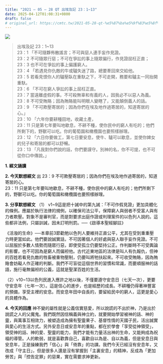 ```yaml
---
title: "2021 – 05 – 28 QT 出埃及記 23：1~13"
date: 2025-04-12T01:08:31+0800
draft: false
# original_url: https://cmtc.tw/2021-05-28-qt-%e5%87%ba%e5%9f%83%e5%8f%8a%e8%a8%98-23%ef%bc%9a113
---
```


![](/images/qt.jpg)
> 出埃及記 23：1\~13  
> 23：1 「不可隨夥佈散謠言；不可與惡人連手妄作見證。  
> 23：2 不可隨眾行惡；不可在爭訟的事上隨眾偏行，作見證屈枉正直；  
> 23：3 也不可在爭訟的事上偏護窮人。  
> 23：4 「若遇見你仇敵的牛或驢失迷了路，總要牽回來交給他。  
> 23：5 若看見恨你人的驢壓臥在重馱之下，不可走開，務要和驢主一同抬開重馱。  
> 23：6 「不可在窮人爭訟的事上屈枉正直。  
> 23：7 當遠離虛假的事。不可殺無辜和有義的人，因我必不以惡人為義。  
> 23：8 不可受賄賂；因為賄賂能叫明眼人變瞎了，又能顛倒義人的話。  
> 23：9 「不可欺壓寄居的；因為你們在埃及地作過寄居的，知道寄居的心。」  
> 23：10 「六年你要耕種田地，收藏土產，  
> 23：11 只是第七年要叫地歇息，不耕不種，使你民中的窮人有吃的；他們所剩下的，野獸可以吃。你的葡萄園和橄欖園也要照樣辦理。  
> 23：12 「六日你要做工，第七日要安息，使牛、驢可以歇息，並使你婢女的兒子和寄居的都可以舒暢。  
> 23：13 「凡我對你們說的話，你們要謹守。別神的名，你不可提，也不可從你口中傳說。」

**1. 經文誦讀**

**2.  今天默想經文**
出 23：9 不可欺壓寄居的；因為你們在埃及地作過寄居的，知道寄居的心。  
23：11 只是第七年要叫地歇息，不耕不種，使你民中的窮人有吃的；他們所剩下的，野獸可以吃。你的葡萄園和橄欖園也要照樣辦理。

**3. 分享默想經文**
（1） v1\~9這是把十誡中的第九誡：「不可作假見證」更加具體化的條例。應屬於執行法律的規例，以確保司法公平，保障窮人與弱者不受富人與有力者欺壓。對象不是審判官，而是對要求出庭作證或判理案件的以色列人說的。這些都非法例，只屬訓誡，因未訂明刑罰。──《啟導本聖經腳註》

《活潑的生命》──本章前3節勸勉以色列人要維持正直公平，尤其在受到重重壓力時更當如此。他們要說誠實話，不可因著個人的好處與惡人聯手妄作見證。不可以屈服於多數人情勢而隨眾行惡，即使受孤立仍要堅持公正。作判斷時不可受輿論的影響，也不可因為是窮人而偏袒他。古代近東地區的法律是叫人有仇報仇，但神的百姓若看見仇敵的牲畜被重物壓制，仍要叫將牠扶起來。不可收受賄賂，因為賄賂會妨礙人作正確的判斷。我們不可盲從這個世界的習慣和常識，而要順服神的話語，施行毫無偏袒的公義，這就是聖潔百姓的生活。

（2）v10\~13以色列民進入應許之地以後，不僅要遵守安息日（七天一次），更要守安息年（七年一次）。這是信心的進步，也是經歷的成長。不耕種仍得著神豐富的預備，享受主裡的安息。而安息年田中自長的，要留給民中的窮人，這更是愛心的具體作為。

**4. 今天的回應**
神不變的屬性就是公義信實慈愛，所以說謊的不出於神，乃是出於說謊之人的父魔鬼。我們既然因信稱義與神立約，就要開始學習被神的話、神的靈，與萬事互相效力，被塑造成為擁有聖靈果子、基督性情的天國子民，活出誠實與愛心的生活方式。另外安息日或安息年的重點，都在於學會「享受從神領受」，領受神的話、神的愛、聖靈的能力，我們才能有力量活出神的生命，又能夠成為祝福的導管。人的軟弱，就是喜歡靠自己，喜歡自以為是、自以為義，但是安息日與安息年，正是操練我們「信心」與「倚靠」的功課。我們今天已經沒有安息年，又改成「守主日」，但是很多人還是沒有掌握到「主裏安息」的精神，反成為「更加勞苦」與「控告定罪」的惡果，實在需要求神更新。

